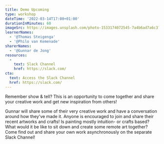 ```yaml
---
title: Demo Upcoming
type: workshop
dateTime: '2022-03-14T17:00+01:00'
durationInMinutes: 60
imageSrc: https://images.unsplash.com/photo-1533174072545-7a4b6ad7a6c3?ixid=MXwxMjA3fDB8MHxwaG90by1wYWdlfHx8fGVufDB8fHw%3D&ixlib=rb-1.2.1&auto=format&fit=crop&w=1950&q=80
learnerNames:
  - '@Thomas Steigenga'
  - '@Philo van Kemenade'
sharerNames: 
  - '@Gunnar de Jong'
resources:
  -
    text: Slack Channel
    href: https://slack.com/
cta:
  text: Access the Slack Channel
  href: https://slack.com/
---
```

Remember show & tell? This is an opportunity to come together and share your creative work and get new inspiration from others!
<!--more-->
Gunnar will share some of their very creative work and have a conversation around how they've made it. Anyone is encouraged to join and share their recent artworks and crafts! Is painting mostly intuition- or crafts based? What would it be like to sit down and create some remote art together? Come find out and share your own work asynchronously on the separate Slack Channel!
